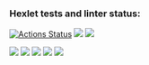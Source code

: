 ### Hexlet tests and linter status:
[![Actions Status](https://github.com/reymezis/frontend-project-lvl2/workflows/hexlet-check/badge.svg)](https://github.com/reymezis/frontend-project-lvl2/actions)
<a href="https://codeclimate.com/github/reymezis/frontend-project-lvl2/maintainability"><img src="https://api.codeclimate.com/v1/badges/4cfb2276b9f130bcd2fa/maintainability" /></a>
<a href="https://codeclimate.com/github/reymezis/frontend-project-lvl2/test_coverage"><img src="https://api.codeclimate.com/v1/badges/4cfb2276b9f130bcd2fa/test_coverage" /></a>


<a href="https://asciinema.org/a/WkOdUpfrZwYfpunkPcXuTfkVu" target="_blank"><img src="https://asciinema.org/a/WkOdUpfrZwYfpunkPcXuTfkVu.svg" /></a>
<a href="https://asciinema.org/a/DKuJTUtLlPqBklKoaNdM4oaUD" target="_blank"><img src="https://asciinema.org/a/DKuJTUtLlPqBklKoaNdM4oaUD.svg" /></a>
<a href="https://asciinema.org/a/3jMi37BxP2bB7x8eJpScFgl2Q" target="_blank"><img src="https://asciinema.org/a/3jMi37BxP2bB7x8eJpScFgl2Q.svg" /></a>
<a href="https://asciinema.org/a/5ZakXQ9dvmvZ3KGe0BIQftVVk" target="_blank"><img src="https://asciinema.org/a/5ZakXQ9dvmvZ3KGe0BIQftVVk.svg" /></a>
<a href="https://asciinema.org/a/OveYrzlcsqUZSlMzCQ2OmDgvS" target="_blank"><img src="https://asciinema.org/a/OveYrzlcsqUZSlMzCQ2OmDgvS.svg" /></a>
